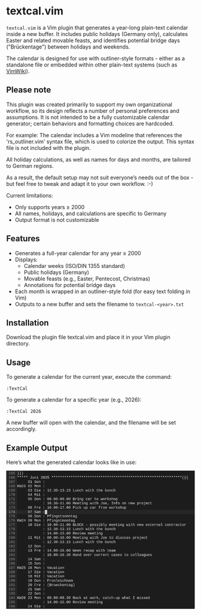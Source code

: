 # textcal.vim

`textcal.vim` is a Vim plugin that generates a year-long plain-text calendar
inside a new buffer. It includes public holidays (Germany only), calculates
Easter and related movable feasts, and identifies potential bridge days
("Brückentage") between holidays and weekends.

The calendar is designed for use with outliner-style formats - either as a standalone file or embedded within other plain-text systems (such as [VimWiki](https://github.com/vimwiki)).

## Please note

This plugin was created primarily to support my own organizational workflow, so
its design reflects a number of personal preferences and assumptions. It is not
intended to be a fully customizable calendar generator; certain behaviors and
formatting choices are hardcoded.

For example: The calendar includes a Vim modeline that references the
'rs_outliner.vim' syntax file, which is used to colorize the output. This
syntax file is not included with the plugin.

All holiday calculations, as well as names for days and months, are tailored to
German regions.

As a result, the default setup may not suit everyone’s needs out of the box -
but feel free to tweak and adapt it to your own workflow. :-)

Current limitations:

- Only supports years ≥ 2000
- All names, holidays, and calculations are specific to Germany
- Output format is not customizable

## Features

- Generates a full-year calendar for any year ≥ 2000
- Displays:
  - Calendar weeks (ISO/DIN 1355 standard)
  - Public holidays (Germany)
  - Movable feasts (e.g., Easter, Pentecost, Christmas)
  - Annotations for potential bridge days
- Each month is wrapped in an outliner-style fold (for easy text folding in Vim)
- Outputs to a new buffer and sets the filename to `textcal-<year>.txt`


## Installation

Download the plugin file textcal.vim and place it in your Vim plugin directory.

## Usage

To generate a calendar for the current year, execute the command:

```
:TextCal
```

To generate a calendar for a specific year (e.g., 2026):

```
:TextCal 2026
```

A new buffer will open with the calendar, and the filename will be set accordingly.

## Example Output

Here’s what the generated calendar looks like in use:

![](textcal-example.png)


